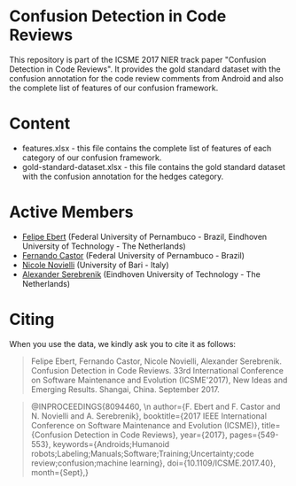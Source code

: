 # Confusion Detection in Code Reviews

This repository is part of the ICSME 2017 NIER track paper "Confusion Detection in Code Reviews". It provides the gold standard dataset with the confusion annotation for the code review comments from Android and also the complete list of features of our confusion framework.


# Content

- features.xlsx - this file contains the complete list of features of each category of our confusion framework.
- gold-standard-dataset.xlsx - this file contains the gold standard dataset with the confusion annotation for the hedges category.


# Active Members

- [Felipe Ebert](http://www.cin.ufpe.br/~fe/) (Federal University of Pernambuco - Brazil, Eindhoven University of Technology - The Netherlands)
- [Fernando Castor](https://sites.google.com/a/cin.ufpe.br/castor/) (Federal University of Pernambuco - Brazil)
- [Nicole Novielli](http://collab.di.uniba.it/nicole/) (University of Bari - Italy)
- [Alexander Serebrenik](http://www.win.tue.nl/~aserebre/) (Eindhoven University of Technology - The Netherlands)


# Citing

When you use the data, we kindly ask you to cite it as follows:

> Felipe Ebert, Fernando Castor, Nicole Novielli, Alexander Serebrenik. Confusion Detection in Code Reviews. 33rd International Conference on Software Maintenance and Evolution (ICSME'2017), New Ideas and Emerging Results. Shangai, China. September 2017.

> @INPROCEEDINGS{8094460, \n
author={F. Ebert and F. Castor and N. Novielli and A. Serebrenik}, 
booktitle={2017 IEEE International Conference on Software Maintenance and Evolution (ICSME)}, 
title={Confusion Detection in Code Reviews}, 
year={2017}, 
pages={549-553}, 
keywords={Androids;Humanoid robots;Labeling;Manuals;Software;Training;Uncertainty;code review;confusion;machine learning}, 
doi={10.1109/ICSME.2017.40}, 
month={Sept},}